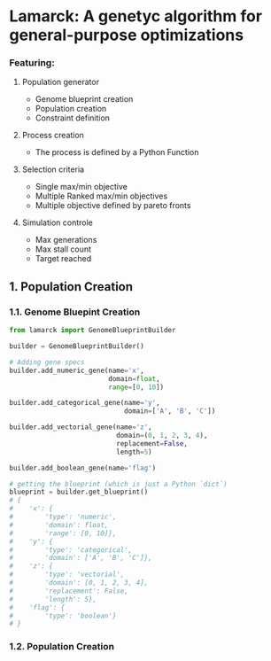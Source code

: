 
# Lamarck: A genetyc algorithm for general-purpose optimizations

### Featuring:

1. Population generator
    - Genome blueprint creation
    - Population creation
    - Constraint definition

2. Process creation
    - The process is defined by a Python Function

3. Selection criteria
    - Single max/min objective
    - Multiple Ranked max/min objectives
    - Multiple objective defined by pareto fronts

4. Simulation controle
    - Max generations
    - Max stall count
    - Target reached


## 1. Population Creation

### 1.1. Genome Bluepint Creation

```python
from lamarck import GenomeBlueprintBuilder

builder = GenomeBlueprintBuilder()

# Adding gene specs
builder.add_numeric_gene(name='x',
                         domain=float,
                         range=[0, 10])

builder.add_categorical_gene(name='y',
                             domain=['A', 'B', 'C'])

builder.add_vectorial_gene(name='z',
                           domain=(0, 1, 2, 3, 4),
                           replacement=False,
                           length=5)

builder.add_boolean_gene(name='flag')

# getting the blueprint (which is just a Python `dict`)
blueprint = builder.get_blueprint()
# {
#    'x': {
#        'type': 'numeric',
#        'domain': float,
#        'range': [0, 10]},
#    'y': {
#        'type': 'categorical',
#        'domain': ['A', 'B', 'C']},
#    'z': {
#        'type': 'vectorial',
#        'domain': [0, 1, 2, 3, 4],
#        'replacement': False,
#        'length': 5},
#    'flag': {
#        'type': 'boolean'}
# }
```

### 1.2. Population Creation